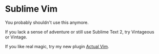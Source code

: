 Sublime Vim
===========

You probably shouldn't use this anymore.

If you lack a sense of adventure or still use Sublime Text 2, try Vintageous or Vintage.

If you like real magic, try my new plugin [Actual Vim](https://github.com/lunixbochs/actualvim).
